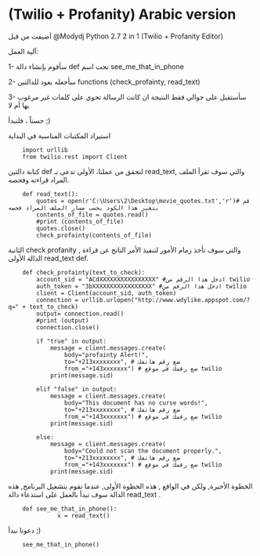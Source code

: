# (Twilio + Profanity) Arabic version
أضيفت من قبل @Modydj
Python 2.7
2 in 1 (Twilio + Profanity Editor)




آلية العمل:


1- سأقوم بإنشاء دالة def تحت اسم see_me_that_in_phone

2- سأجعله يعود للدالتين functions (check_profainty, read_text)

3- سأستقبل على جوالي فقط النتيجة ان كانت الرسالة تحوي على كلمات غير مرغوب بها أم لا


حسناً ، فلنبدأ ;)


استيراد المكتبات المناسبة في البداية





		import urllib
		from twilio.rest import Client

كتابة دالتين def لتحقق من عملنا،
الأولى تدعى بـ read_text, والتي سوف تقرأ الملف المراد قراءته وفحصه.


		def read_text():
		    quotes = open(r'C:\Users\2\Desktop\movie_quotes.txt','r')# قم بتغير هذا الكود بحسب مسار الملف المراد فحصه
		    contents_of_file = quotes.read()
		    #print (contents_of_file)
		    quotes.close()
		    check_profainty(contents_of_file)

الثانية check profanity , والتي سوف تأخذ زمام الأمور لتنفيذ الأمر
الناتج عن قراءة الدالة الأولى read_text def.



		def check_profainty(text_to_check):
		    account_sid = "ACdXXXXXXXXXXXXXXXX" #ادخل هذا الرقم من twilio
		    auth_token = "3bXXXXXXXXXXXXXXXXX" #ادخل هذا الرقم من twilio
		    client = Client(account_sid, auth_token)
		    connection = urllib.urlopen("http://www.wdylike.appspot.com/?q=" + text_to_check)
		    output= connection.read()
		    #print (output)
		    connection.close()

		    if "true" in output:
		        message = client.messages.create(
		            body="profainty Alert!",
		            to="+213xxxxxxxx", # ضع رقم هاتفك
		            from_="+143xxxxxxx") # ضع رقمك في موقع twilio
		        print(message.sid)

		    elif "false" in output:
		        message = client.messages.create(
		            body="This document has no curse words!",
		            to="+213xxxxxxxx", # ضع رقم هاتفك
		            from_="+143xxxxxxx") # ضع رقمك في موقع twilio
		        print(message.sid)

		    else:
		        message = client.messages.create(
		            body="Could not scan the document properly.",
		            to="+213xxxxxxxx", # ضع رقم هاتفك
		            from_="+143xxxxxxx") # ضع رقمك في موقع twilio
		        print(message.sid)

الخطوة الأخيرة, ولكن في الواقع , هذه الخطوة الأولى, عندما تقوم بتشغيل البرنامج,
هذه الدالة سوف تبدأ بالعمل على استدعاء دالة read_text .



		def see_me_that_in_phone():
		          x = read_text()


دعونا نبدأ ;)



		see_me_that_in_phone()

